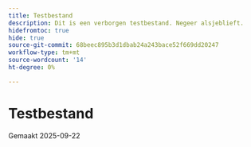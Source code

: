 ```yaml
---
title: Testbestand
description: Dit is een verborgen testbestand. Negeer alsjeblieft.
hidefromtoc: true
hide: true
source-git-commit: 68beec895b3d1dbab24a243bace52f669dd20247
workflow-type: tm+mt
source-wordcount: '14'
ht-degree: 0%

---
```


# Testbestand

Gemaakt 2025-09-22
